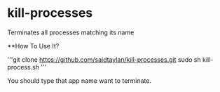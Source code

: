 # kill-processes
Terminates all processes matching its name

**How To Use It? 

'''git clone https://github.com/saidtaylan/kill-processes.git
sudo sh kill-process.sh
'''

You should type that app name want to terminate.
